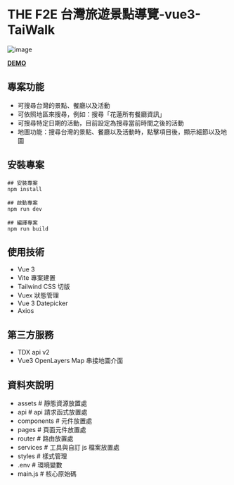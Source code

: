 # THE F2E 台灣旅遊景點導覽-vue3-TaiWalk

![image](https://github.com/amanoizumi/vue3-TaiWalk/blob/feature/vuex/public/images/readmeImg.png?raw=true)

**[DEMO](https://amanoizumi.github.io/vue3-TaiWalk/#/)**

## 專案功能
- 可搜尋台灣的景點、餐廳以及活動
- 可依照地區來搜尋，例如：搜尋「花蓮所有餐廳資訊」
- 可搜尋特定日期的活動，目前設定為搜尋當前時間之後的活動
- 地圖功能：搜尋台灣的景點、餐廳以及活動時，點擊項目後，顯示細節以及地圖

## 安裝專案

```
## 安裝專案
npm install

## 啟動專案
npm run dev

## 編譯專案
npm run build
```

## 使用技術

- Vue 3
- Vite 專案建置
- Tailwind CSS 切版
- Vuex 狀態管理
- Vue 3 Datepicker
- Axios

## 第三方服務

- TDX api v2
- Vue3 OpenLayers Map 串接地圖介面

## 資料夾說明

- assets # 靜態資源放置處
- api # api 請求函式放置處
- components # 元件放置處
- pages # 頁面元件放置處
- router # 路由放置處
- services # 工具與自訂 js 檔案放置處
- styles # 樣式管理
- .env # 環境變數
- main.js # 核心原始碼

